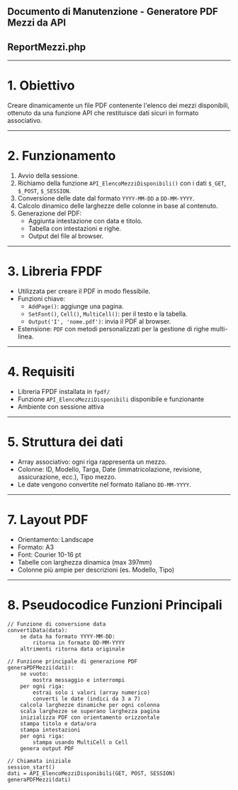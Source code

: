 ## Documento di Manutenzione - Generatore PDF Mezzi da API
## ReportMezzi.php
---

# 1. Obiettivo

Creare dinamicamente un file PDF contenente l'elenco dei mezzi disponibili, ottenuto da una funzione API che restituisce dati sicuri in formato associativo.

---

# 2. Funzionamento

1. Avvio della sessione.
2. Richiamo della funzione `API_ElencoMezziDisponibili()` con i dati `$_GET`, `$_POST`, `$_SESSION`.
3. Conversione delle date dal formato `YYYY-MM-DD` a `DD-MM-YYYY`.
4. Calcolo dinamico delle larghezze delle colonne in base al contenuto.
5. Generazione del PDF:
   - Aggiunta intestazione con data e titolo.
   - Tabella con intestazioni e righe.
   - Output del file al browser.

---

# 3. Libreria FPDF

- Utilizzata per creare il PDF in modo flessibile.
- Funzioni chiave:
  - `AddPage()`: aggiunge una pagina.
  - `SetFont()`, `Cell()`, `MultiCell()`: per il testo e la tabella.
  - `Output('I', 'nome.pdf')`: invia il PDF al browser.
- Estensione: `PDF` con metodi personalizzati per la gestione di righe multi-linea.

---

# 4. Requisiti

- Libreria FPDF installata in `fpdf/`
- Funzione `API_ElencoMezziDisponibili` disponibile e funzionante
- Ambiente con sessione attiva

---

# 5. Struttura dei dati

- Array associativo: ogni riga rappresenta un mezzo.
- Colonne: ID, Modello, Targa, Date (immatricolazione, revisione, assicurazione, ecc.), Tipo mezzo.
- Le date vengono convertite nel formato italiano `DD-MM-YYYY`.

---

# 7. Layout PDF

- Orientamento: Landscape
- Formato: A3
- Font: Courier 10-16 pt
- Tabelle con larghezza dinamica (max 397mm)
- Colonne più ampie per descrizioni (es. Modello, Tipo)

---

# 8. Pseudocodice Funzioni Principali

```plaintext
// Funzione di conversione data
convertiData(data):
    se data ha formato YYYY-MM-DD:
        ritorna in formato DD-MM-YYYY
    altrimenti ritorna data originale

// Funzione principale di generazione PDF
generaPDFMezzi(dati):
    se vuoto:
        mostra messaggio e interrompi
    per ogni riga:
        estrai solo i valori (array numerico)
        converti le date (indici da 3 a 7)
    calcola larghezze dinamiche per ogni colonna
    scala larghezze se superano larghezza pagina
    inizializza PDF con orientamento orizzontale
    stampa titolo e data/ora
    stampa intestazioni
    per ogni riga:
        stampa usando MultiCell o Cell
    genera output PDF

// Chiamata iniziale
session_start()
dati = API_ElencoMezziDisponibili(GET, POST, SESSION)
generaPDFMezzi(dati)
